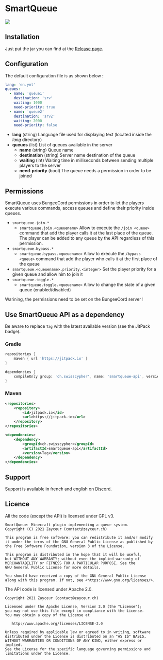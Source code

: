 # SmartQueue
[![](https://jitpack.io/v/ch.swisscypher/smartqueue-api.svg)](https://jitpack.io/#ch.swisscypher/smartqueue-api)

## Installation

Just put the jar you can find at the [Release page](https://github.com/Swisscypher/smartqueue/releases). 

## Configuration

The default configuration file is as shown below :
```yml
lang: 'en.yml'
queues:
  - name: 'queue1'
    destination: 'srv'
    waiting: 1000
    need-priority: true
  - name: 'queue2'
    destination: 'srv2'
    waiting: 2000
    need-priority: false
```

* **lang** (string) Language file used for displaying text (located inside the _lang_ directory)
* **queues** (list) List of queues available in the server
    * **name** (string) Queue name
    * **destination** (string) Server name destination of the queue
    * **waiting** (int) Waiting time in milliseconds between sending multiple players to the server
    * **need-priority** (bool) The queue needs a permission in order to be joined

## Permissions
SmartQueue uses BungeeCord permissions in order to let the players execute various commands, access queues and define their priority inside queues.

* `smartqueue.join.*`
  * `smartqueue.join.<queuename>` Allow to execute the `/join <queue>` command that add the player calls it at the last place of the queue. The player can be added to any queue by the API regardless of this permission.
* `smartqueue.bypass.*`
    * `smartqueue.bypass.<queuename>` Allow to execute the `/bypass <queue>` command that add the player who calls it at the first place of the queue
* `smartqueue.<queuename>.priority.<integer>` Set the player priority for a given queue and allow him to join it
* `smartqueue.toggle.*`
    * `smartqueue.toggle.<queuename>` Allow to change the state of a given queue (enabled/disabled)

Warining, the permissions need to be set on the BungeeCord server !
## Use SmartQueue API as a dependency

Be aware to replace `Tag` with the latest available version (see the JitPack badge).

### Gradle

```groovy
repositories {
    maven { url 'https://jitpack.io' }
}
```

```groovy
dependencies {
    compileOnly group: 'ch.swisscypher', name: 'smartqueue-api', version: 'Tag'
}
```

### Maven

```xml
<repositories>
    <repository>
        <id>jitpack.io</id>
        <url>https://jitpack.io</url>
    </repository>
</repositories>

<dependencies>
    <dependency>
        <groupId>ch.swisscypher</groupId>
        <artifactId>smartqueue-api</artifactId>
        <version>Tag</version>
    </dependency>
</dependencies>
```


## Support

Support is available in french and english on [Discord](https://discord.gg/BYWrPX7erx).

## Licence

All the code (except the API) is licensed under GPL v3.
```
SmartQueue: Minecraft plugin implementing a queue system.
Copyright (C) 2021 Zayceur (contact@zayceur.ch)

This program is free software: you can redistribute it and/or modify
it under the terms of the GNU General Public License as published by
the Free Software Foundation, version 3 of the License.

This program is distributed in the hope that it will be useful,
but WITHOUT ANY WARRANTY; without even the implied warranty of
MERCHANTABILITY or FITNESS FOR A PARTICULAR PURPOSE. See the
GNU General Public License for more details.

You should have received a copy of the GNU General Public License
along with this program. If not, see <https://www.gnu.org/licenses/>.
```

The API code is licensed under Apache 2.0.

```
Copyright 2021 Zayceur (contact@zayceur.ch)

Licensed under the Apache License, Version 2.0 (the "License");
you may not use this file except in compliance with the License.
You may obtain a copy of the License at

   http://www.apache.org/licenses/LICENSE-2.0

Unless required by applicable law or agreed to in writing, software
distributed under the License is distributed on an "AS IS" BASIS,
WITHOUT WARRANTIES OR CONDITIONS OF ANY KIND, either express or implied.
See the License for the specific language governing permissions and
limitations under the License.
```